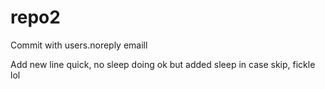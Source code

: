 # repo2

Commit with users.noreply emaill

Add new line
quick, no sleep
doing ok but added sleep in case
skip, fickle lol
